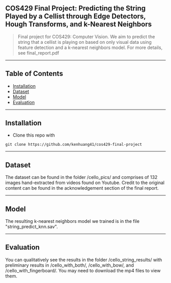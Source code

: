 ## COS429 Final Project: Predicting the String Played by a Cellist through Edge Detectors, Hough Transforms, and k-Nearest Neighbors

> Final project for COS429: Computer Vision. We aim to predict the string that a cellist is playing on based on only visual data using feature detection and a k-nearest neighbors model. For more details, see final_report.pdf
---

## Table of Contents

- [Installation](#installation)
- [Dataset](#Dataset)
- [Model](#Model)
- [Evaluation](#Evaluation)

---

## Installation

- Clone this repo with

```shell
git clone https://github.com/kenhuang41/cos429-final-project
```

---

## Dataset

The dataset can be found in the folder /cello_pics/ and comprises of 132 images hand-extracted from videos found on Youtube. Credit to the original content can be found in the acknowledgement section of the final report.

---

## Model

The resulting k-nearest neighbors model we trained is in the file "string_predict_knn.sav".

---

## Evaluation

You can qualitatively see the results in the folder /cello_string_results/ with preliminary results in /cello_with_both/, /cello_with_bow/, and /cello_with_fingerboard/. You may need to download the mp4 files to view them.
